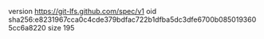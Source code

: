version https://git-lfs.github.com/spec/v1
oid sha256:e8231967cca0c4cde379bdfac722b1dfba5dc3dfe6700b0850193605cc6a8220
size 195
